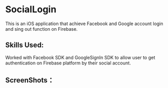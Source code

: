 # SocialLogin

This is an iOS application that achieve Facebook and Google account login and sing out function on Firebase.

## Skills Used:

Worked with Facebook SDK and GoogleSignIn SDK to allow user to get authentication on Firebase platform by their social account.

## ScreenShots：
